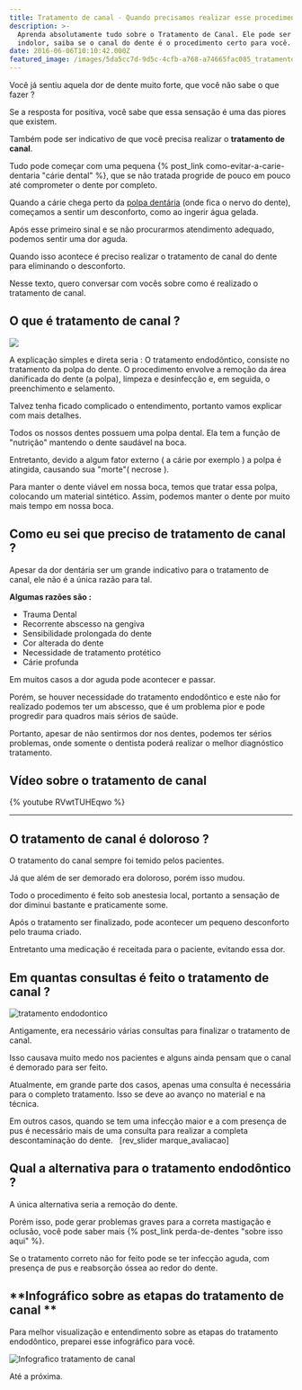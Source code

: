```yaml
---
title: Tratamento de canal - Quando precisamos realizar esse procedimento ?!
description: >-
  Aprenda absolutamente tudo sobre o Tratamento de Canal. Ele pode ser rápido e
  indolor, saiba se o canal do dente é o procedimento certo para você.
date: 2016-06-06T10:10:42.000Z
featured_image: /images/5da5cc7d-9d5c-4cfb-a768-a74665fac085_tratamento-de-canal.jpg
---
```

Você já sentiu aquela dor de dente muito forte, que você não sabe o que fazer ? 

Se a resposta for positiva, você sabe que essa sensação é uma das piores que existem. 

Também pode ser indicativo de que você precisa realizar o **tratamento de canal**. 

Tudo pode começar com uma pequena {% post_link como-evitar-a-carie-dentaria "cárie dental" %}, que se não tratada progride de pouco em pouco até comprometer o dente por completo. 

Quando a cárie chega perto da [polpa dentária](https://pt.wikipedia.org/wiki/Polpa_dentária) (onde fica o nervo do dente), começamos a sentir um desconforto, como ao ingerir água gelada. 

Após esse primeiro sinal e se não procurarmos atendimento adequado, podemos sentir uma dor aguda. 

Quando isso acontece é preciso realizar o tratamento de canal do dente para eliminando o desconforto. 

Nesse texto, quero conversar com vocês sobre como é realizado o tratamento de canal.

## **O que é tratamento de canal ?**

[![](/images/369d54a8-7fd9-40bf-93ce-8f8c0dba34dd_Tratamento-de-canal.jpg)](/images/369d54a8-7fd9-40bf-93ce-8f8c0dba34dd_Tratamento-de-canal.jpg) 

A explicação simples e direta seria : O tratamento endodôntico, consiste no tratamento da polpa do dente. O procedimento envolve a remoção da área danificada do dente (a polpa), limpeza e desinfecção e, em seguida, o preenchimento e selamento. 

Talvez tenha ficado complicado o entendimento, portanto vamos explicar com mais detalhes. 

Todos os nossos dentes possuem uma polpa dental. Ela tem a função de "nutrição" mantendo o dente saudável na boca. 

Entretanto, devido a algum fator externo ( a cárie por exemplo ) a polpa é atingida, causando sua "morte"( necrose ). 

Para manter o dente viável em nossa boca, temos que tratar essa polpa, colocando um material sintético. Assim, podemos manter o dente por muito mais tempo em nossa boca.

## **Como eu sei que preciso de tratamento de canal ?**

Apesar da dor dentária ser um grande indicativo para o tratamento de canal, ele não é a única razão para tal. 

**Algumas razões são :**

* Trauma Dental
* Recorrente abscesso na gengiva
* Sensibilidade prolongada do dente
* Cor alterada do dente
* Necessidade de tratamento protético
* Cárie profunda

Em muitos casos a dor aguda pode acontecer e passar. 

Porém, se houver necessidade do tratamento endodôntico e este não for realizado podemos ter um abscesso, que é um problema pior e pode progredir para quadros mais sérios de saúde. 

Portanto, apesar de não sentirmos dor nos dentes, podemos ter sérios problemas, onde somente o dentista poderá realizar o melhor diagnóstico tratamento.

## **Vídeo sobre o tratamento de canal** 

{% youtube RVwtTUHEqwo %}

---

## **O tratamento de canal é doloroso ?** 

O tratamento do canal sempre foi temido pelos pacientes. 

Já que além de ser demorado era doloroso, porém isso mudou. 

Todo o procedimento é feito sob anestesia local, portanto a sensação de dor diminui bastante e praticamente some. 

Após o tratamento ser finalizado, pode acontecer um pequeno desconforto pelo trauma criado. 

Entretanto uma medicação é receitada para o paciente, evitando essa dor.

## **Em quantas consultas é feito o tratamento de canal ?**

![tratamento endodontico](/images/7fda4568-439b-475f-a52d-1d6946b2bd4d_tratamento-endodontico.jpg) 

Antigamente, era necessário várias consultas para finalizar o tratamento de canal. 

Isso causava muito medo nos pacientes e alguns ainda pensam que o canal é demorado para ser feito. 

Atualmente, em grande parte dos casos, apenas uma consulta é necessária para o completo tratamento. Isso se deve ao avanço no material e na técnica. 

Em outros casos, quando se tem uma infecção maior e a com presença de pus é necessário mais de uma consulta para realizar a completa descontaminação do dente.   \[rev_slider marque_avaliacao]  

## **Qual a alternativa para o tratamento endodôntico ?**

A única alternativa seria a remoção do dente. 

Porém isso, pode gerar problemas graves para a correta mastigação e oclusão, você pode saber mais {% post_link perda-de-dentes "sobre isso aqui" %}. 

Se o tratamento correto não for feito pode se ter infecção aguda, com presença de pus e reabsorção óssea ao redor do dente.

## **Infográfico sobre as etapas do tratamento de canal **

Para melhor visualização e entendimento sobre as etapas do tratamento endodôntico, preparei esse infográfico para você. 

![Infografico tratamento de canal](/images/7d4d5cf4-d4bf-48d1-b72b-70d054cbce58_Infografico-tratamento-de-canal.jpg) 



Até a próxima.
